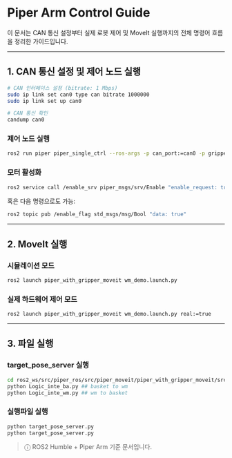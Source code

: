 # Piper Arm Control Guide

이 문서는 CAN 통신 설정부터 실제 로봇 제어 및 MoveIt 실행까지의 전체 명령어 흐름을 정리한 가이드입니다.

---

## 1. CAN 통신 설정 및 제어 노드 실행

```bash
# CAN 인터페이스 설정 (bitrate: 1 Mbps)
sudo ip link set can0 type can bitrate 1000000
sudo ip link set up can0

# CAN 통신 확인
candump can0
```

### 제어 노드 실행

```bash
ros2 run piper piper_single_ctrl --ros-args -p can_port:=can0 -p gripper_exist:=true -p gripper_val_mutiple:=2
```

### 모터 활성화

```bash
ros2 service call /enable_srv piper_msgs/srv/Enable "enable_request: true"
```

혹은 다음 명령으로도 가능:

```bash
ros2 topic pub /enable_flag std_msgs/msg/Bool "data: true"
```

---

## 2. MoveIt 실행

### 시뮬레이션 모드

```bash
ros2 launch piper_with_gripper_moveit wm_demo.launch.py
```

### 실제 하드웨어 제어 모드

```bash
ros2 launch piper_with_gripper_moveit wm_demo.launch.py real:=true
```

---

## 3. 파일 실행

### target_pose_server 실행

```bash
cd ros2_ws/src/piper_ros/src/piper_moveit/piper_with_gripper_moveit/src
python Logic_inte_ba.py ## basket to wm
python Logic_inte_wm.py ## wm to basket
```

### 실행파일 실행

```bash
python target_pose_server.py
python target_pose_server.py
```

> ⓘ ROS2 Humble + Piper Arm 기준 문서입니다.

